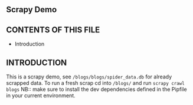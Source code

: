 Scrapy Demo
-----------



CONTENTS OF THIS FILE
---------------------

 * Introduction

INTRODUCTION
------------
This is a scrapy demo, see `/blogs/blogs/spider_data.db` for already scrapped data.
To run a fresh scrap cd into `/blogs/` and run `scrapy crawl blogs`
NB:: make sure to install the dev dependencies defined in the Pipfile in your current environment.